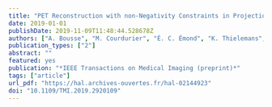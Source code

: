 ```yaml
---
title: "PET Reconstruction with non-Negativity Constraints in Projection Space: Optimization Through Hypo-Convergence"
date: 2019-01-01
publishDate: 2019-11-09T11:48:44.528678Z
authors: ["A. Bousse", "M. Courdurier", "É. C. Émond", "K. Thielemans", "B. F. Hutton", "P. Irarrazaval", "D. Visvikis"]
publication_types: ["2"]
abstract: ""
featured: yes
publication: "*IEEE Transactions on Medical Imaging (preprint)*"
tags: ["article"]
url_pdf: "https://hal.archives-ouvertes.fr/hal-02144923"
doi: "10.1109/TMI.2019.2920109"
---
```


